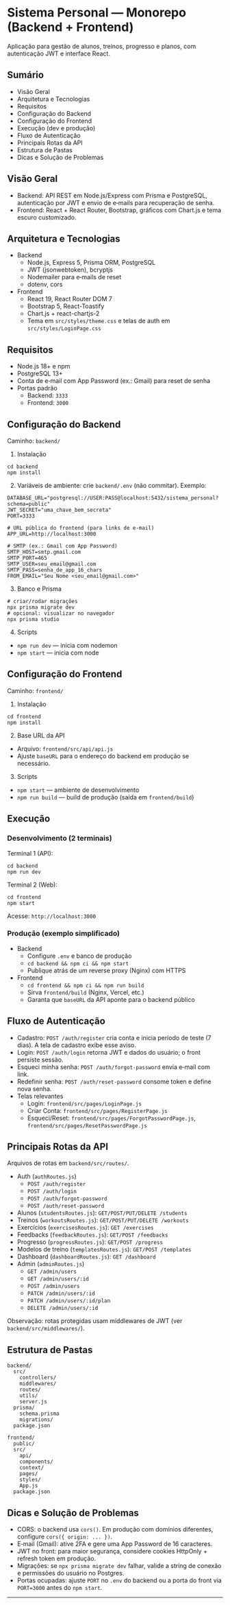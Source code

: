 # Sistema Personal — Monorepo (Backend + Frontend)

Aplicação para gestão de alunos, treinos, progresso e planos, com autenticação JWT e interface React.

## Sumário
- Visão Geral
- Arquitetura e Tecnologias
- Requisitos
- Configuração do Backend
- Configuração do Frontend
- Execução (dev e produção)
- Fluxo de Autenticação
- Principais Rotas da API
- Estrutura de Pastas
- Dicas e Solução de Problemas

## Visão Geral
- Backend: API REST em Node.js/Express com Prisma e PostgreSQL, autenticação por JWT e envio de e‑mails para recuperação de senha.
- Frontend: React + React Router, Bootstrap, gráficos com Chart.js e tema escuro customizado.

## Arquitetura e Tecnologias
- Backend
  - Node.js, Express 5, Prisma ORM, PostgreSQL
  - JWT (jsonwebtoken), bcryptjs
  - Nodemailer para e‑mails de reset
  - dotenv, cors
- Frontend
  - React 19, React Router DOM 7
  - Bootstrap 5, React-Toastify
  - Chart.js + react-chartjs-2
  - Tema em `src/styles/theme.css` e telas de auth em `src/styles/LoginPage.css`

## Requisitos
- Node.js 18+ e npm
- PostgreSQL 13+
- Conta de e‑mail com App Password (ex.: Gmail) para reset de senha
- Portas padrão
  - Backend: `3333`
  - Frontend: `3000`

## Configuração do Backend
Caminho: `backend/`

1) Instalação
```
cd backend
npm install
```

2) Variáveis de ambiente: crie `backend/.env` (não commitar). Exemplo:
```
DATABASE_URL="postgresql://USER:PASS@localhost:5432/sistema_personal?schema=public"
JWT_SECRET="uma_chave_bem_secreta"
PORT=3333

# URL pública do frontend (para links de e-mail)
APP_URL=http://localhost:3000

# SMTP (ex.: Gmail com App Password)
SMTP_HOST=smtp.gmail.com
SMTP_PORT=465
SMTP_USER=seu_email@gmail.com
SMTP_PASS=senha_de_app_16_chars
FROM_EMAIL="Seu Nome <seu_email@gmail.com>"
```

3) Banco e Prisma
```
# criar/rodar migrações
npx prisma migrate dev
# opcional: visualizar no navegador
npx prisma studio
```

4) Scripts
- `npm run dev` — inicia com nodemon
- `npm start` — inicia com node

## Configuração do Frontend
Caminho: `frontend/`

1) Instalação
```
cd frontend
npm install
```

2) Base URL da API
- Arquivo: `frontend/src/api/api.js`
- Ajuste `baseURL` para o endereço do backend em produção se necessário.

3) Scripts
- `npm start` — ambiente de desenvolvimento
- `npm run build` — build de produção (saída em `frontend/build`)

## Execução
### Desenvolvimento (2 terminais)
Terminal 1 (API):
```
cd backend
npm run dev
```
Terminal 2 (Web):
```
cd frontend
npm start
```
Acesse: `http://localhost:3000`

### Produção (exemplo simplificado)
- Backend
  - Configure `.env` e banco de produção
  - `cd backend && npm ci && npm start`
  - Publique atrás de um reverse proxy (Nginx) com HTTPS
- Frontend
  - `cd frontend && npm ci && npm run build`
  - Sirva `frontend/build` (Nginx, Vercel, etc.)
  - Garanta que `baseURL` da API aponte para o backend público

## Fluxo de Autenticação
- Cadastro: `POST /auth/register` cria conta e inicia período de teste (7 dias). A tela de cadastro exibe esse aviso.
- Login: `POST /auth/login` retorna JWT e dados do usuário; o front persiste sessão.
- Esqueci minha senha: `POST /auth/forgot-password` envia e‑mail com link.
- Redefinir senha: `POST /auth/reset-password` consome token e define nova senha.
- Telas relevantes
  - Login: `frontend/src/pages/LoginPage.js`
  - Criar Conta: `frontend/src/pages/RegisterPage.js`
  - Esqueci/Reset: `frontend/src/pages/ForgotPasswordPage.js`, `frontend/src/pages/ResetPasswordPage.js`

## Principais Rotas da API
Arquivos de rotas em `backend/src/routes/`.

- Auth (`authRoutes.js`)
  - `POST /auth/register`
  - `POST /auth/login`
  - `POST /auth/forgot-password`
  - `POST /auth/reset-password`
- Alunos (`studentsRoutes.js`): `GET/POST/PUT/DELETE /students`
- Treinos (`workoutsRoutes.js`): `GET/POST/PUT/DELETE /workouts`
- Exercícios (`exercisesRoutes.js`): `GET /exercises`
- Feedbacks (`feedbackRoutes.js`): `GET/POST /feedbacks`
- Progresso (`progressRoutes.js`): `GET/POST /progress`
- Modelos de treino (`templatesRoutes.js`): `GET/POST /templates`
- Dashboard (`dashboardRoutes.js`): `GET /dashboard`
- Admin (`adminRoutes.js`)
  - `GET /admin/users`
  - `GET /admin/users/:id`
  - `POST /admin/users`
  - `PATCH /admin/users/:id`
  - `PATCH /admin/users/:id/plan`
  - `DELETE /admin/users/:id`

Observação: rotas protegidas usam middlewares de JWT (ver `backend/src/middlewares/`).

## Estrutura de Pastas
```
backend/
  src/
    controllers/
    middlewares/
    routes/
    utils/
    server.js
  prisma/
    schema.prisma
    migrations/
  package.json

frontend/
  public/
  src/
    api/
    components/
    context/
    pages/
    styles/
    App.js
  package.json
```

## Dicas e Solução de Problemas
- CORS: o backend usa `cors()`. Em produção com domínios diferentes, configure `cors({ origin: ... })`.
- E‑mail (Gmail): ative 2FA e gere uma App Password de 16 caracteres.
- JWT no front: para maior segurança, considere cookies HttpOnly + refresh token em produção.
- Migrações: se `npx prisma migrate dev` falhar, valide a string de conexão e permissões do usuário no Postgres.
- Portas ocupadas: ajuste `PORT` no `.env` do backend ou a porta do front via `PORT=3000` antes do `npm start`.

---

